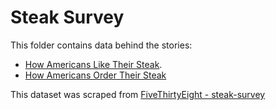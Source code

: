 # Steak Survey

This folder contains data behind the stories:
* [How Americans Like Their Steak](https://fivethirtyeight.com/features/how-americans-like-their-steak/).
* [How Americans Order Their Steak](https://fivethirtyeight.com/features/how-americans-order-their-steak/)


This dataset was scraped from [FiveThirtyEight - steak-survey](https://github.com/fivethirtyeight/data/tree/master/steak-survey)